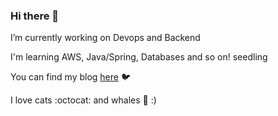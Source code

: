 ### Hi there 👋
I’m currently working on Devops and Backend

I'm learning AWS, Java/Spring, Databases and so on! seedling

You can find my blog [here](https://velog.io/@koo8624) 🐦

I love cats :octocat:  and whales 🐳 :) 

<!--
**BlueWhaleKo/BlueWhaleKo** is a ✨ _special_ ✨ repository because its `README.md` (this file) appears on your GitHub profile.

Here are some ideas to get you started:

- 🔭 I’m currently working on ...
- 🌱 I’m currently learning ...
- 👯 I’m looking to collaborate on ...
- 🤔 I’m looking for help with ...
- 💬 Ask me about ...
- 📫 How to reach me: ...
- 😄 Pronouns: ...
- ⚡ Fun fact: ...
-->
